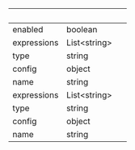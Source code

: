<!-- Code generated for API Clients. DO NOT EDIT. -->

| &nbsp;      | &nbsp;             | &nbsp; |
| ----------- | ------------------ | ------ |
| enabled     | boolean            |        |
| expressions | List&lt;string&gt; |        |
| type        | string             |        |
| config      | object             |        |
| name        | string             |        |
| expressions | List&lt;string&gt; |        |
| type        | string             |        |
| config      | object             |        |
| name        | string             |        |
